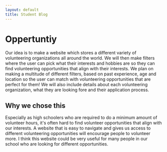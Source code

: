 ```yaml
---
layout: default
title: Student Blog
---
```


# Oppertuntiy

Our idea is to make a website which stores a different variety of volunteering organizations all around the world. We will then make filters where the user can pick what their interests and hobbies are so they can find volunteering opportunities that align with their interests. We plan on making a multitude of different filters, based on past experience, age and location so the user can match with volunteering opportunities that are perfect for them! We will also include details about each volunteering organization, what they are looking fore and their application process.

## Why we chose this

Especially as high schoolers who are required to do a minimum amount of volunteer hours, it's often hard to find volunteer opportunities that align with our interests. A website that is easy to navigate and gives us access to different volunteering opportunities will encourage people to volunteer more. I think this website could be very useful for many people in our school who are looking for different opportunities.